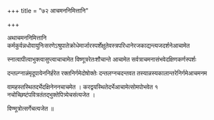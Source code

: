 +++
title = "७२ आचमननिमित्तानि"

+++

अथाचमननिमित्तानि कर्मकुर्वन्नधोवायुनिःसरणेऽश्रुपातेक्रोधेमार्जारस्पर्शेक्षुतेवस्त्रपरिधानेरजकाद्यन्त्यजदर्शनेआचामेत

स्नात्वापीत्वाभुक्त्वासुप्त्वाचाचामेत विष्णूत्ररेतःशौचान्ते आचामेत सर्वत्राचमनासंभवेदक्षिणकर्णस्पर्शः

दन्तल्ग्नान्नंमृदूपायेननिर्हरेत रक्तनिर्गमेदोषोक्तेः दन्तलग्नचदन्तवत तस्यान्नस्यकालान्तरेनिर्गमेआचमनम

वामहस्तस्थितदर्भेदक्षिनेननचाचमेत । करद्वयस्थितेदर्भेआचामेत्सोमपोभवेत १ नचोच्छिष्टंपवित्रतंतद्भुक्तेपित्र्येचसंत्यजेत ।

विण्मूत्रोत्सर्गेचत्यजेत ॥
